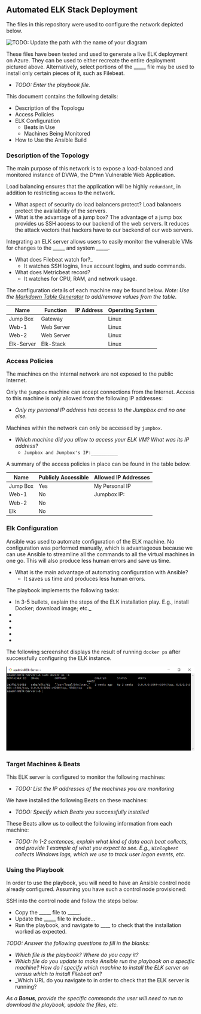 ## Automated ELK Stack Deployment

The files in this repository were used to configure the network depicted below.

![TODO: Update the path with the name of your diagram](Images/diagram_filename.png)

These files have been tested and used to generate a live ELK deployment on Azure. They can be used to either recreate the entire deployment pictured above. Alternatively, select portions of the _____ file may be used to install only certain pieces of it, such as Filebeat.

  - _TODO: Enter the playbook file._

This document contains the following details:
- Description of the Topologu
- Access Policies
- ELK Configuration
  - Beats in Use
  - Machines Being Monitored
- How to Use the Ansible Build


### Description of the Topology

The main purpose of this network is to expose a load-balanced and monitored instance of DVWA, the D*mn Vulnerable Web Application.

Load balancing ensures that the application will be highly `redundant`, in addition to restricting `access` to the network.
- What aspect of security do load balancers protect? Load balancers protect the availability of the servers.
- What is the advantage of a jump box? The advantage of a jump box provides us SSH access to our backend of the web servers. It reduces the attack vectors that hackers have to our backend of our web servers.

Integrating an ELK server allows users to easily monitor the vulnerable VMs for changes to the _____ and system _____.
- What does Filebeat watch for?_
  - It watches SSH logins, linux account logins, and sudo commands.
- What does Metricbeat record?
  - It watches for CPU, RAM, and network usage.

The configuration details of each machine may be found below.
_Note: Use the [Markdown Table Generator](http://www.tablesgenerator.com/markdown_tables) to add/remove values from the table_.

| Name     | Function | IP Address | Operating System |
|----------|----------|------------|------------------|
| Jump Box | Gateway  | 	  | Linux            |
|   Web-1     |  Web Server    |            |    Linux                |
|   Web-2    |    Web Server   |            |        Linux            |
| Elk-Server  |    Elk-Stack      |            |     Linux               |

### Access Policies

The machines on the internal network are not exposed to the public Internet. 

Only the `jumpbox` machine can accept connections from the Internet. Access to this machine is only allowed from the following IP addresses:
- _Only my personal IP address has access to the Jumpbox and no one else._

Machines within the network can only be accessed by `jumpbox`.
- _Which machine did you allow to access your ELK VM? What was its IP address?_
    - `Jumpbox and Jumpbox's IP:__________`

A summary of the access policies in place can be found in the table below.

| Name     | Publicly Accessible | Allowed IP Addresses |
|----------|---------------------|----------------------|
| Jump Box | Yes             | My Personal IP |
|  Web-1       |    No                 |   Jumpbox IP:       |
|  Web-2        |     No                |                      |
|  Elk      |        No             |                      |

### Elk Configuration

Ansible was used to automate configuration of the ELK machine. No configuration was performed manually, which is advantageous because we can use Ansible to streamline all the commands to all the virtual machines in one go. This will also produce less human errors and save us time.
- What is the main advantage of automating configuration with Ansible?
   - It saves us time and produces less human errors.

The playbook implements the following tasks:
- In 3-5 bullets, explain the steps of the ELK installation play. E.g., install Docker; download image; etc._
- 
- 
-
-
-

The following screenshot displays the result of running `docker ps` after successfully configuring the ELK instance.

![Cloud Docker Diagram](Diagram/cloud-docker.PNG)

### Target Machines & Beats
This ELK server is configured to monitor the following machines:
- _TODO: List the IP addresses of the machines you are monitoring_

We have installed the following Beats on these machines:
- _TODO: Specify which Beats you successfully installed_

These Beats allow us to collect the following information from each machine:
- _TODO: In 1-2 sentences, explain what kind of data each beat collects, and provide 1 example of what you expect to see. E.g., `Winlogbeat` collects Windows logs, which we use to track user logon events, etc._

### Using the Playbook
In order to use the playbook, you will need to have an Ansible control node already configured. Assuming you have such a control node provisioned: 

SSH into the control node and follow the steps below:
- Copy the _____ file to _____.
- Update the _____ file to include...
- Run the playbook, and navigate to ____ to check that the installation worked as expected.

_TODO: Answer the following questions to fill in the blanks:_
- _Which file is the playbook? Where do you copy it?_
- _Which file do you update to make Ansible run the playbook on a specific machine? How do I specify which machine to install the ELK server on versus which to install Filebeat on?_
- _Which URL do you navigate to in order to check that the ELK server is running?

_As a **Bonus**, provide the specific commands the user will need to run to download the playbook, update the files, etc._